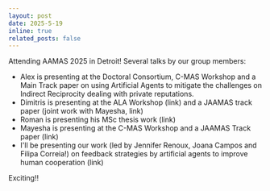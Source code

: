 ```yaml
---
layout: post
date: 2025-5-19
inline: true
related_posts: false
---
```


Attending AAMAS 2025 in Detroit! Several talks by our group members:
- Alex is presenting at the Doctoral Consortium, C-MAS Workshop and a Main Track paper on using Artificial Agents to mitigate the challenges on Indirect Reciprocity dealing with private reputations.
- Dimitris is presenting at the ALA Workshop (link) and a JAAMAS track paper (joint work with Mayesha, link)
- Roman is presenting his MSc thesis work (link)
- Mayesha is presenting at the C-MAS Workshop and a JAAMAS Track paper (link)
- I'll be presenting our work (led by Jennifer Renoux, Joana Campos and Filipa Correia!) on feedback strategies by artificial agents to improve human cooperation (link)

Exciting!! 
